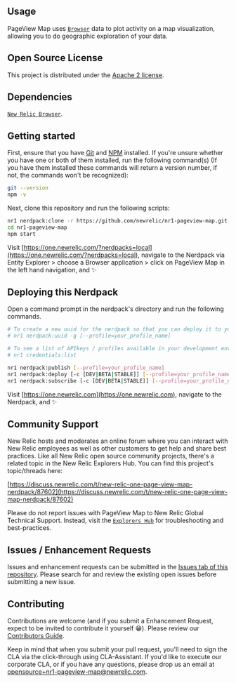 ## Usage

PageView Map uses [`Browser`](https://newrelic.com/products/browser-monitoring) data to plot activity on a map visualization, allowing you to do geographic exploration of your data.

## Open Source License

This project is distributed under the [Apache 2 license](https://github.com/newrelic/nr1-pageview-map/blob/master/LICENSE).

## Dependencies

[`New Relic Browser`](https://newrelic.com/products/browser-monitoring).

## Getting started

First, ensure that you have [Git](https://git-scm.com/book/en/v2/Getting-Started-Installing-Git) and [NPM](https://www.npmjs.com/get-npm) installed. If you're unsure whether you have one or both of them installed, run the following command(s) (If you have them installed these commands will return a version number, if not, the commands won't be recognized):

```bash
git --version
npm -v
```

Next, clone this repository and run the following scripts:

```bash
nr1 nerdpack:clone -r https://github.com/newrelic/nr1-pageview-map.git
cd nr1-pageview-map
npm start
```

Visit [https://one.newrelic.com/?nerdpacks=local](https://one.newrelic.com/?nerdpacks=local), navigate to the Nerdpack via Entity Explorer > choose a Browser application > click on PageView Map in the left hand navigation, and :sparkles:

## Deploying this Nerdpack

Open a command prompt in the nerdpack's directory and run the following commands.

```bash
# To create a new uuid for the nerdpack so that you can deploy it to your account:
# nr1 nerdpack:uuid -g [--profile=your_profile_name]

# To see a list of APIkeys / profiles available in your development environment:
# nr1 credentials:list

nr1 nerdpack:publish [--profile=your_profile_name]
nr1 nerdpack:deploy [-c [DEV|BETA|STABLE]] [--profile=your_profile_name]
nr1 nerdpack:subscribe [-c [DEV|BETA|STABLE]] [--profile=your_profile_name]
```

Visit [https://one.newrelic.com](https://one.newrelic.com), navigate to the Nerdpack, and :sparkles:

## Community Support

New Relic hosts and moderates an online forum where you can interact with New Relic employees as well as other customers to get help and share best practices. Like all New Relic open source community projects, there's a related topic in the New Relic Explorers Hub. You can find this project's topic/threads here:

[https://discuss.newrelic.com/t/new-relic-one-page-view-map-nerdpack/87602](https://discuss.newrelic.com/t/new-relic-one-page-view-map-nerdpack/87602)

Please do not report issues with PageView Map to New Relic Global Technical Support. Instead, visit the [`Explorers Hub`](https://discuss.newrelic.com/t/new-relic-one-page-view-map-nerdpack/87602) for troubleshooting and best-practices.

## Issues / Enhancement Requests

Issues and enhancement requests can be submitted in the [Issues tab of this repository](https://github.com/newrelic/nr1-pageview-map/issues). Please search for and review the existing open issues before submitting a new issue.

## Contributing

Contributions are welcome (and if you submit a Enhancement Request, expect to be invited to contribute it yourself :grin:). Please review our [Contributors Guide](https://github.com/newrelic/nr1-pageview-map/blob/master/CONTRIBUTING.md).

Keep in mind that when you submit your pull request, you'll need to sign the CLA via the click-through using CLA-Assistant. If you'd like to execute our corporate CLA, or if you have any questions, please drop us an email at opensource+nr1-pageview-map@newrelic.com.
